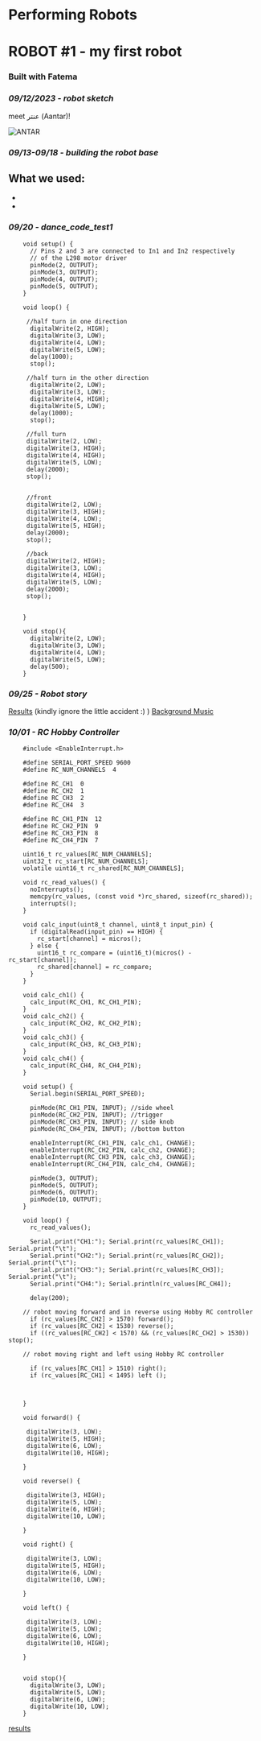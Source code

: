 # Performing Robots

# ROBOT #1 - my first robot
### Built with Fatema

###  *09/12/2023 - robot sketch*
meet عنتر (Aantar)!

![ANTAR](https://github.com/j-da-savage/Performing-robots/blob/main/sketch1.jpg)

###  *09/13-09/18 - building the robot base*

What we used:
-
-
-







###  *09/20 - dance_code_test1*

        void setup() {
          // Pins 2 and 3 are connected to In1 and In2 respectively
          // of the L298 motor driver
          pinMode(2, OUTPUT);
          pinMode(3, OUTPUT);
          pinMode(4, OUTPUT);
          pinMode(5, OUTPUT);
        }
        
        void loop() {
        
         //half turn in one direction
          digitalWrite(2, HIGH);
          digitalWrite(3, LOW);
          digitalWrite(4, LOW);
          digitalWrite(5, LOW);
          delay(1000); 
          stop(); 
          
         //half turn in the other direction
          digitalWrite(2, LOW);
          digitalWrite(3, LOW);
          digitalWrite(4, HIGH);
          digitalWrite(5, LOW);
          delay(1000); 
          stop();
          
         //full turn
         digitalWrite(2, LOW);
         digitalWrite(3, HIGH);
         digitalWrite(4, HIGH);
         digitalWrite(5, LOW);
         delay(2000); 
         stop();
        
        
         //front
         digitalWrite(2, LOW);
         digitalWrite(3, HIGH);
         digitalWrite(4, LOW);
         digitalWrite(5, HIGH);
         delay(2000); 
         stop();
        
         //back
         digitalWrite(2, HIGH);
         digitalWrite(3, LOW);
         digitalWrite(4, HIGH);
         digitalWrite(5, LOW);
         delay(2000); 
         stop();
         
        
        }
        
        void stop(){
          digitalWrite(2, LOW);
          digitalWrite(3, LOW);
          digitalWrite(4, LOW);
          digitalWrite(5, LOW);
          delay(500);
        }
###  *09/25 - Robot story*

[Results](https://youtube.com/shorts/l13Hn9hQDg0?feature=share) (kindly ignore the little accident :) )
[Background Music](https://youtu.be/lRXLAeogv5U?si=yIH5ja6Ax0gdW9EB)


###  *10/01 - RC Hobby Controller*
      
        #include <EnableInterrupt.h>
        
        #define SERIAL_PORT_SPEED 9600
        #define RC_NUM_CHANNELS  4
        
        #define RC_CH1  0
        #define RC_CH2  1
        #define RC_CH3  2
        #define RC_CH4  3
        
        #define RC_CH1_PIN  12
        #define RC_CH2_PIN  9
        #define RC_CH3_PIN  8
        #define RC_CH4_PIN  7
        
        uint16_t rc_values[RC_NUM_CHANNELS];
        uint32_t rc_start[RC_NUM_CHANNELS];
        volatile uint16_t rc_shared[RC_NUM_CHANNELS];
        
        void rc_read_values() {
          noInterrupts();
          memcpy(rc_values, (const void *)rc_shared, sizeof(rc_shared));
          interrupts();
        }
        
        void calc_input(uint8_t channel, uint8_t input_pin) {
          if (digitalRead(input_pin) == HIGH) {
            rc_start[channel] = micros();
          } else {
            uint16_t rc_compare = (uint16_t)(micros() - rc_start[channel]);
            rc_shared[channel] = rc_compare;
          }
        }
        
        void calc_ch1() {
          calc_input(RC_CH1, RC_CH1_PIN);
        }
        void calc_ch2() {
          calc_input(RC_CH2, RC_CH2_PIN);
        }
        void calc_ch3() {
          calc_input(RC_CH3, RC_CH3_PIN);
        }
        void calc_ch4() {
          calc_input(RC_CH4, RC_CH4_PIN);
        }
        
        void setup() {
          Serial.begin(SERIAL_PORT_SPEED);
        
          pinMode(RC_CH1_PIN, INPUT); //side wheel
          pinMode(RC_CH2_PIN, INPUT); //trigger
          pinMode(RC_CH3_PIN, INPUT); // side knob
          pinMode(RC_CH4_PIN, INPUT); //bottom button
        
          enableInterrupt(RC_CH1_PIN, calc_ch1, CHANGE);
          enableInterrupt(RC_CH2_PIN, calc_ch2, CHANGE);
          enableInterrupt(RC_CH3_PIN, calc_ch3, CHANGE);
          enableInterrupt(RC_CH4_PIN, calc_ch4, CHANGE);
        
          pinMode(3, OUTPUT);
          pinMode(5, OUTPUT);
          pinMode(6, OUTPUT);
          pinMode(10, OUTPUT);
        }
        
        void loop() {
          rc_read_values();
        
          Serial.print("CH1:"); Serial.print(rc_values[RC_CH1]); Serial.print("\t");
          Serial.print("CH2:"); Serial.print(rc_values[RC_CH2]); Serial.print("\t");
          Serial.print("CH3:"); Serial.print(rc_values[RC_CH3]); Serial.print("\t");
          Serial.print("CH4:"); Serial.println(rc_values[RC_CH4]);
        
          delay(200);
        
        // robot moving forward and in reverse using Hobby RC controller
          if (rc_values[RC_CH2] > 1570) forward();
          if (rc_values[RC_CH2] < 1530) reverse();
          if ((rc_values[RC_CH2] < 1570) && (rc_values[RC_CH2] > 1530)) stop();
        
        // robot moving right and left using Hobby RC controller
        
          if (rc_values[RC_CH1] > 1510) right();
          if (rc_values[RC_CH1] < 1495) left ();
        
          
          
        }
        
        void forward() {
        
         digitalWrite(3, LOW);
         digitalWrite(5, HIGH);
         digitalWrite(6, LOW);
         digitalWrite(10, HIGH);
          
        }
        
        void reverse() {
        
         digitalWrite(3, HIGH);
         digitalWrite(5, LOW);
         digitalWrite(6, HIGH);
         digitalWrite(10, LOW);
          
        }
        
        void right() {
        
         digitalWrite(3, LOW);
         digitalWrite(5, HIGH);
         digitalWrite(6, LOW);
         digitalWrite(10, LOW);
          
        }
        
        void left() {
        
         digitalWrite(3, LOW);
         digitalWrite(5, LOW);
         digitalWrite(6, LOW);
         digitalWrite(10, HIGH);
          
        }
        
        
        void stop(){
          digitalWrite(3, LOW);
          digitalWrite(5, LOW);
          digitalWrite(6, LOW);
          digitalWrite(10, LOW);
        }

[results](https://youtube.com/shorts/sorYxpKn_Ek?feature=share)

